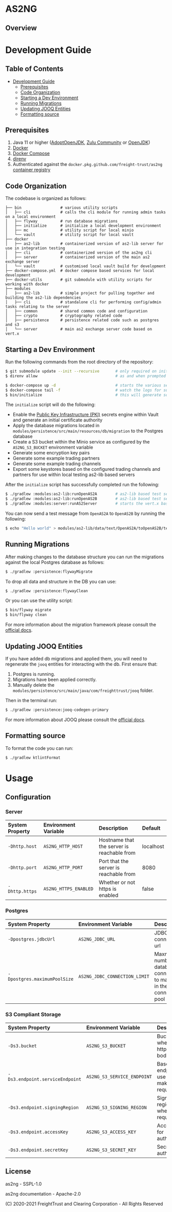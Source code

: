 # AS2NG

## Overview

# Development Guide

## Table of Contents

- [Development Guide](#development-guide)
  - [Prerequisites](#prerequisites)
  - [Code Organization](#code-organization)
  - [Starting a Dev Environment](#starting-a-dev-environment)
  - [Running Migrations](#running-migrations)
  - [Updating JOOQ Entities](#updating-jooq-entities)
  - [Formatting source](#formatting-source)

## Prerequisites

1. Java 11 or higher ([AdoptOpenJDK](https://adoptopenjdk.net/), [Zulu Community](https://www.azul.com/products/zulu-community/) or [OpenJDK](https://openjdk.java.net/))
2. [Docker](https://docs.docker.com/install/)
3. [Docker Compose](https://docs.docker.com/compose/install/)
4. [direnv](https://github.com/direnv/direnv/blob/master/docs/installation.md)
5. Authenticated against the `docker.pkg.github.com/freight-trust/as2ng` [container registry](https://docs.github.com/en/free-pro-team@latest/packages/using-github-packages-with-your-projects-ecosystem/configuring-docker-for-use-with-github-packages)

## Code Organization

The codebase is organized as follows:

```text
├── bin                 # various utility scripts
│   ├── cli             # calls the cli module for running admin tasks on a local environment
│   ├── flyway          # run database migrations
│   ├── initialize      # initialize a local development environment
│   ├── mc              # utility script for local minio
│   └── vault           # utility script for local vault
├── docker
│   ├── as2-lib         # containerized version of as2-lib server for use in integration testing
│   ├── cli             # containerized version of the as2ng cli
│   ├── server          # containerized version of the main as2 exchange server
│   └── vault           # customised local vault build for development
├── docker-compose.yml  # docker compose based services for local development
├── docker-utils        # git submodule with utility scripts for working with docker
├── modules
│   ├── as2-lib         # simple project for pulling together and building the as2-lib dependencies
│   ├── cli             # standalone cli for performing config/admin tasks relating to the server
│   ├── common          # shared common code and configuration
│   ├── crypto          # cryptography related code
│   ├── persistence     # persistence related code such as postgres and s3
│   └── server          # main as2 exchange server code based on vert.x
```

## Starting a Dev Environment

Run the following commands from the root directory of the repository:

```sh
$ git submodule update --init --recursive       # only required on initial checkout
$ direnv allow                                  # as and when prompted to do so

$ docker-compose up -d                          # starts the various services such as vault, minio, postgres etc
$ docker-compose tail -f                        # watch the logs for successful services startup
$ bin/initialize                                # this will generate some initial state
```

The `initialize` script will do the following:

- Enable the [Public Key Infrastructure (PKI)](https://www.vaultproject.io/docs/secrets/pki) secrets engine within Vault and generate an initial certificate authority
- Apply the database migrations located in `modules/persistence/src/main/resources/db/migration` to the Postgres database
- Create a S3 bucket within the Minio service as configured by the `AS2NG_S3_BUCKET` environment variable
- Generate some encryption key pairs
- Generate some example trading partners
- Generate some example trading channels
- Export some keystores based on the configured trading channels and partners for use within local testing as2-lib based servers

After the `initialize` script has successfully completed run the following:

```sh
$ ./gradlew :modules:as2-lib:runOpenAS2A        # as2-lib based test server configured with one of the exported keystores and trading channels
$ ./gradlew :modules:as2-lib:runOpenAS2B        # as2-lib based test server configured with one of the exported keystores and trading channels
$ ./gradlew :modules:server:runAS2Server        # starts the vert.x based as2 exchange server
```

You can now send a test message from `OpenAS2A` to `OpenAS2B` by running the following:

```sh
$ echo "Hello world" > modules/as2-lib/data/text/OpenAS2A/toOpenAS2B/test.txt
```

## Running Migrations

After making changes to the database structure you can run the migrations against the local Postgres database as follows:

```sh
$ ./gradlew :persistence:flywayMigrate
```

To drop all data and structure in the DB you can use:

```sh
$ ./gradlew :persistence:flywayClean
```

Or you can use the utility script:

```sh
$ bin/flyway migrate
$ bin/flyway clean
```

For more information about the migration framework please consult the [official docs](https://flywaydb.org/).

## Updating JOOQ Entities

If you have added db migrations and applied them, you will need to regenerate the `jooq` entities for interacting with the db. First ensure that:

1. Postgres is running.
2. Migrations have been applied correctly.
3. Manually delete the `modules/persistence/src/main/java/com/freighttrust/jooq` folder.

Then in the terminal run:

```sh
$ ./gradlew :persistence:jooq-codegen-primary
```

For more information about JOOQ please consult the [official docs](https://www.jooq.org/).

## Formatting source

To format the code you can run:

```sh
$ ./gradlew ktlintFormat
```

# Usage

## Configuration

### Server

| System Property | Environment Variable  | Description                                | Default   |
| :-------------- | :-------------------- | :----------------------------------------- | :-------- |
| `-Dhttp.host`   | `AS2NG_HTTP_HOST`     | Hostname that the server is reachable from | localhost |
| `-Dhttp.port`   | `AS2NG_HTTP_PORT`     | Port that the server is reachable from     | 8080      |
| `-Dhttp.https`  | `AS2NG_HTTPS_ENABLED` | Whether or not https is enabled            | false     |

### Postgres

| System Property              | Environment Variable          | Description                                                                | Default                                                     |
| :--------------------------- | :---------------------------- | :------------------------------------------------------------------------- | :---------------------------------------------------------- |
| `-Dpostgres.jdbcUrl`         | `AS2NG_JDBC_URL`              | JDBC style connection url                                                  | jdbc:postgresql://localhost/as2ng?user=as2ng&password=as2ng |
| `-Dpostgres.maximumPoolSize` | `AS2NG_JDBC_CONNECTION_LIMIT` | Maxmimum number of database connections to maintain in the connection pool | `30`                                                        |

### S3 Compliant Storage

| System Property                 | Environment Variable        | Description                                       | Default                 |
| :------------------------------ | :-------------------------- | :------------------------------------------------ | :---------------------- |
| `-Ds3.bucket`                   | `AS2NG_S3_BUCKET`           | Bucket to use when storing http request bodies    | `as2ng`                 |
| `-Ds3.endpoint.serviceEndpoint` | `AS2NG_S3_SERVICE_ENDPOINT` | Base service endpoint to use when making requests | `http://localhost:9000` |
| `-Ds3.endpoint.signingRegion`   | `AS2NG_S3_SIGNING_REGION`   | Signing region to use when making requests        | `us-east-1`             |
| `-Ds3.endpoint.accessKey`       | `AS2NG_S3_ACCESS_KEY`       | Access key for authentication                     | `minio`                 |
| `-Ds3.endpoint.secretKey`       | `AS2NG_S3_SECRET_KEY`       | Secret key for authentication                     | `12345678`              |

## License

as2ng - SSPL-1.0

as2ng documentation - Apache-2.0

(C) 2020-2021 FreightTrust and Clearing Corporation - All Rights Reserved
